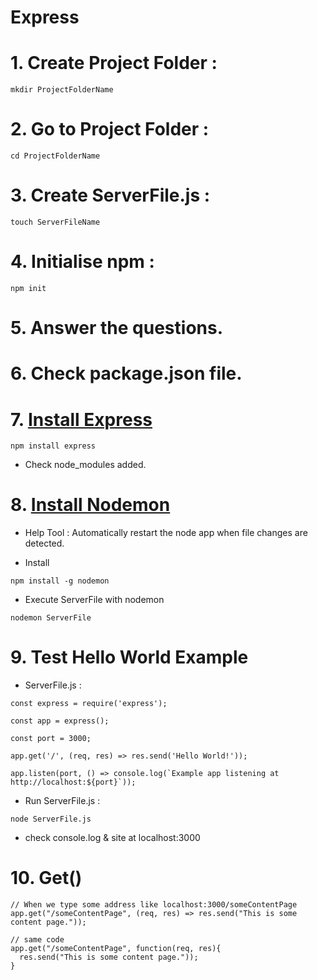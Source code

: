 # Express

# 1. Create Project Folder :
  ```
  mkdir ProjectFolderName
  ```

# 2. Go to Project Folder :
  ```
  cd ProjectFolderName
  ```
  
# 3. Create ServerFile.js : 
  ```
  touch ServerFileName
  ```
  
# 4. Initialise npm :
  ```
  npm init
  ```
  
# 5. Answer the questions.

# 6. Check package.json file.

# 7. [Install Express](https://expressjs.com/ko/starter/installing.html)
  ```
  npm install express
  ```
  - Check node_modules added.
  
# 8. [Install Nodemon](https://www.npmjs.com/package/nodemon)
  - Help Tool : Automatically restart the node app when file changes are detected.
  
  - Install
  ```
  npm install -g nodemon
  ```
  
  - Execute ServerFile with nodemon
  ```
  nodemon ServerFile
  ```

# 9. Test Hello World Example

  - ServerFile.js :
  ```
  const express = require('express');
  
  const app = express();
  
  const port = 3000;
  
  app.get('/', (req, res) => res.send('Hello World!'));

  app.listen(port, () => console.log(`Example app listening at http://localhost:${port}`));
  
  ```
  
  - Run ServerFile.js : 
  ```
  node ServerFile.js
  ```
  
  - check console.log & site at localhost:3000

# 10. Get()
  ```
  // When we type some address like localhost:3000/someContentPage
  app.get("/someContentPage", (req, res) => res.send("This is some content page."));
  
  // same code
  app.get("/someContentPage", function(req, res){
    res.send("This is some content page."));
  }
  ```
